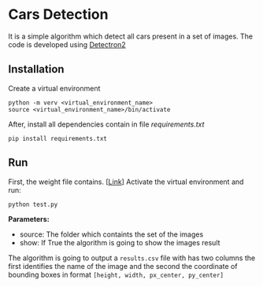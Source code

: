 # Cars Detection

It is a simple algorithm which detect all cars present in a set of images.
The code is developed using [Detectron2](https://github.com/facebookresearch/detectron2/blob/master/README.md)

## Installation
Create a virtual environment
```
python -m verv <virtual_environment_name>
source <virtual_environment_name>/bin/activate
```
After, install all dependencies contain in file _requirements.txt_
```
pip install requirements.txt
```

## Run
First, the weight file contains. [[Link](https://drive.google.com/file/d/18BkeeoxY0GftdDffaz7StGR56n-rkpcQ/view?usp=sharing)]
Activate the virtual environment and run:
```
python test.py
```
**Parameters:**
<ul>
<li>source: The folder which containts the set of the images</li>
<li>show: If True the algorithm is going to show the images result</li>
</ul>

The algorithm is going to output a ```results.csv``` file with has two columns the first identifies the name of the image and the second the coordinate of 
bounding boxes in format ```[height, width, px_center, py_center]```